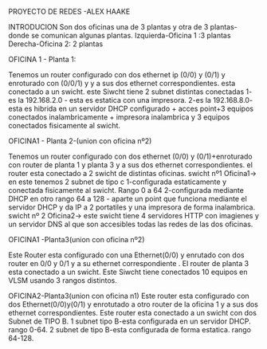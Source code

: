 PROYECTO DE REDES -ALEX HAAKE

INTRODUCION
Son dos oficinas una de 3 plantas y otra de  3 plantas- donde se comunican algunas plantas.
Izquierda-Oficina 1 :3 plantas
Derecha-Oficina 2: 2 plantas

OFICINA 1 - Planta 1:

Tenemos un router configurado con dos ethernet ip (0/0) y (0/1) y enroturado con (0/0/1) y y a sus dos ethernet correspondientes.
esta conectado a un swicht.
este Siwcht tiene 2 subnet distintas conectadas
1- es la 192.168.2.0 - esta es estatica con una impresora.
2-es la 192.168.8.0- esta es hibrida en un servidor DHCP configurado + acces point+3 equipos conectados inalambricamente + impresora inalambrica y 3 equipos conectados fisicamente al swicht.

OFICINA1 - Planta 2-(union con oficina nº2)

Tenemos un router configurado con dos ethernet (0/0) y (0/1)+enroturado con router de planta 1 y planta 3 y a sus dos ethernet correspondientes.
el router esta conectado a 2 swicht de distintas oficinas.
swicht nº1 Oficina1-> en este tenemos 2 subnet de tipo c
1-configurada estaticamente y conectada fisicamente al swicht. Rango 0 a 64
2-configurada mediante DHCP en otro rango 64 a 128 - aparte un point que funciona mediante el servidor DHCP y da IP a 2 portatiles y una impresora de forma inalambrica.
swicht nº 2 Oficina2-> este swicht tiene 4 servidores HTTP con imagienes
y un servidor DNS al que son accesibles todas las redes de las dos oficinas.

OFICINA1 -Planta3(union con oficina nº2)

Este Router esta configurado con una Ethernet(0/0) y enrutado con dos router en
0/0 y 0/1 y a su ethernet correspondiente .
El router de planta 3 esta conectado a un swicht.
Este Siwcht tiene conectados 10 equipos en VLSM usando 3 rangos distintos.

OFICINA2-Planta3(union con oficina n1)
Este router esta configurado con dos Ethernet(0/0)y(0/1) y enrotutado a otro 
router de la oficina 1 y a sus dos ethernet correspondientes.
Este router esta conectado a un swicht con dos Subnet de TIPO B.
1 subnet tipo B-esta configurada en un servidor DHCP. rango 0-64.
2 subnet de tipo B-esta configurada de forma estatica. rango 64-128.
